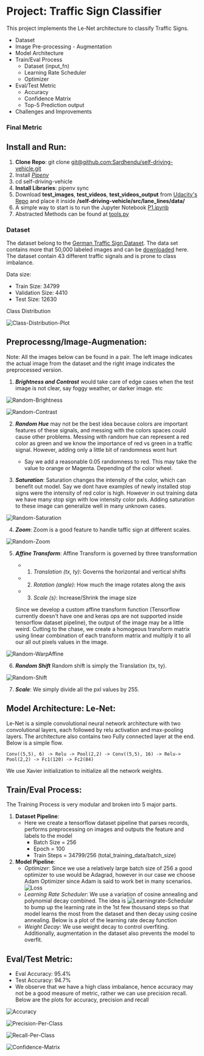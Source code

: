# Project: Traffic Sign Classifier

This project implements the Le-Net architecture to classify Traffic Signs.

  * Dataset
  * Image Pre-processing - Augmentation
  * Model Architecture 
  * Train/Eval Process
    - Dataset (input_fn)
    - Learning Rate Scheduler
    - Optimizer
  * Eval/Test Metric
    - Accuracy
    - Confidence Matrix
    - Top-5 Prediction output
  * Challenges and Improvements

### Final Metric

## Install and Run:
1. **Clone Repo**: git clone [git@github.com:Sardhendu/self-driving-vehicle.git]()
2. Install [*Pipenv*](https://pipenv-fork.readthedocs.io/en/latest/)
3. cd self-driving-vehicle
3. **Install Libraries**: pipenv sync
4. Download **test_images**, **test_videos**, **test_videos_output** from [Udacity's Repo](https://github.com/udacity/CarND-LaneLines-P1) and place it inside  **/self-driving-vehicle/src/lane_lines/data/** 
5. A simple way to start is to run the Jupyter Notebook [P1.ipynb](https://github.com/Sardhendu/self-driving-vehicle/blob/master/src/lane_lines/P1.ipynb)
6. Abstracted Methods can be found at [tools.py](https://github.com/Sardhendu/self-driving-vehicle/blob/master/src/lane_lines/tools.py)

### Dataset
The dataset belong to the [German Traffic Sign Dataset](http://benchmark.ini.rub.de/?section=gtsrb&subsection=dataset). The data set contains more that 50,000 labeled images and can be [downloaded](https://s3-us-west-1.amazonaws.com/udacity-selfdrivingcar/traffic-signs-data.zip) here. The dataset contain 43 different traffic signals and is prone to class imbalance. 

Data size:

   - Train Size: 34799
   - Validation Size: 4410
   - Test Size: 12630
   
Class Distribution
 
![Class-Distribution-Plot](https://githu..com/Sardhendu/self-driving-vehicle/blob/master/src/traffic_sign_classifier/images/class_distribution.png)


## Preprocessng/Image-Augmenation:

Note: All the images below can be found in a pair. The left image indicates the actual image from the dataset and 
the right image indicates the preprocessed version.

1. ***Brightness and Contrast*** would take care of edge cases when the test image is not clear, say foggy weather,
 or darker image. etc
 
![Random-Brightness](https://github.com/Sardhendu/self-driving-vehicle/blob/master/src/traffic_sign_classifier/images/random_brightness.png)
 
![Random-Contrast](https://github.com/Sardhendu/self-driving-vehicle/blob/master/src/traffic_sign_classifier/images/random_contrast.png)
  
2. ***Random Hue*** may not be the best idea because colors are important features of these signals, and messing with 
the colors spaces could cause other problems. Messing with random hue can represent a red color as green and we know 
the importance of red vs green in a traffic signal. However, adding only a little bit of randomness wont hurt
    - Say we add a reasonable 0.05 randomness to red. This may take the value to orange or Magenta. Depending of 
    the color wheel.
    
3. ***Saturation***: Saturation changes the intensity of the color, which can benefit out model. Say we dont have 
examples of newly installed stop signs were the intensity of red color is high. However in out training data we 
have many stop sign with low intensity color pxls. Adding saturation to these image can generalize well in many 
unknown cases. 
 
![Random-Saturation](https://github.com/Sardhendu/self-driving-vehicle/blob/master/src/traffic_sign_classifier/images/random_saturation.png)

4. ***Zoom***: Zoom is a good feature to handle taffic sign at different scales. 
 
![Random-Zoom](https://github.com/Sardhendu/self-driving-vehicle/blob/master/src/traffic_sign_classifier/images/random_zoom.png)

5. ***Affine Transform***: Affine Transform is governed by three transformation 
   * 1) *Translation (tx, ty)*: Governs the horizontal and vertical shifts
   * 2) *Rotation (angle)*: How much the image rotates along the axis
   * 3) *Scale (s)*: Increase/Shrink the image size
   
   Since we develop a custom affine transform function (Tensorflow currently doesn't have one and keras ops are not 
   supported inside tensorflow dataset pipeline), the output of the image may be a little weird. Cutting to the 
   chase, we create a homogeous transform matrix using linear combination of each transform matrix and multiply it to
    all our all out pixels values in the image.
    
![Random-WarpAffine](https://github.com/Sardhendu/self-driving-vehicle/blob/master/src/traffic_sign_classifier/images/warp_affine.png)

6. ***Random Shift*** Random shift is simply the Translation (tx, ty). 

![Random-Shift](https://github.com/Sardhendu/self-driving-vehicle/blob/master/src/traffic_sign_classifier/images/random_shift.png)

7. ***Scale***: We simply divide all the pxl values by 255.

## Model Architecture: Le-Net:
Le-Net is a simple convolutional neural network architecture with two convolutional layers, each followed by 
relu activation and max-pooling layers. The architecture also contains two Fully connected layer at the end. Below is a 
simple flow.

    Conv((5,5), 6) -> Relu -> Pool(2,2) -> Conv((5,5), 16) -> Relu-> Pool(2,2) -> Fc1(120) -> Fc2(84)
    
We use Xavier initialization to initialize all the network weights.
    
## Train/Eval Process:
The Training Process is very modular and broken into 5 major parts.

   1. **Dataset Pipeline**:
        - Here we create a tensorflow dataset pipeline that parses records, performs preprocessing on images and 
        outputs the feature and labels to the model
            - Batch Size = 256
            - Epoch = 100
            - Train Steps = 34799/256  (total_training_data/batch_size)
   2. **Model Pipeline**:
        - *Optimizer*: Since we use a relatively large batch size of 256 a good optimizer to use would be Adagrad, 
        however in our case we choose Adam Optimizer since Adam is said to work bet in many scenarios.
        ![Loss](https://github.com/Sardhendu/self-driving-vehicle/blob/master/src/traffic_sign_classifier/images/loss.png) 
        - *Learning Rate Scheduler*: We use a variation of cosine annealing and polynomial decay combined. The idea is 
        ![Learningrate-Schedular](https://github.com/Sardhendu/self-driving-vehicle/blob/master/src/traffic_sign_classifier/images/learning_rate.png)
        to bump up the learning rate in the 1st few thousand steps so that model learns the most from the dataset and
         then decay using cosine annealing. Below is a plot of the learning rate decay function  
         - *Weight Decay*: We use weight decay to control overfiting. Additionally, augmentation in the dataset also 
         prevents the model to overfit.

## Eval/Test Metric:
   * Eval Accuracy: 95.4%
   * Test Accuracy: 94.7%
   * We observe that we have a high class imbalance, hence accuracy may not be a good measure of metric, rather we 
   can use precision recall. Below are the plots for accuracy, precision and recall
   
![Accuracy](https://github.com/Sardhendu/self-driving-vehicle/blob/master/src/traffic_sign_classifier/images/accuracy.png)

![Precision-Per-Class](https://github.com/Sardhendu/self-driving-vehicle/blob/master/src/traffic_sign_classifier/images/precision.png)

![Recall-Per-Class](https://github.com/Sardhendu/self-driving-vehicle/blob/master/src/traffic_sign_classifier/images/recall.png)

![Confidence-Matrix](https://github.com/Sardhendu/self-driving-vehicle/blob/master/src/traffic_sign_classifier/images/confidence-matrix.png)